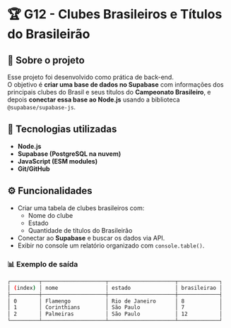 # 🏆 G12 - Clubes Brasileiros e Títulos do Brasileirão  

## 📌 Sobre o projeto  
Esse projeto foi desenvolvido como prática de back-end.  
O objetivo é **criar uma base de dados no Supabase** com informações dos principais clubes do Brasil e seus títulos do **Campeonato Brasileiro**, e depois **conectar essa base ao Node.js** usando a biblioteca `@supabase/supabase-js`.  

## 🚀 Tecnologias utilizadas  
- **Node.js**  
- **Supabase (PostgreSQL na nuvem)**  
- **JavaScript (ESM modules)**  
- **Git/GitHub**  

## ⚙️ Funcionalidades  
- Criar uma tabela de clubes brasileiros com:
  - Nome do clube  
  - Estado  
  - Quantidade de títulos do Brasileirão  
- Conectar ao **Supabase** e buscar os dados via API.  
- Exibir no console um relatório organizado com `console.table()`.  

### 📊 Exemplo de saída
```bash
┌─────────┬────────────────────┬─────────────────────┬─────────────┐
│ (index) │ nome               │ estado              │ brasileirao │
├─────────┼────────────────────┼─────────────────────┼─────────────┤
│ 0       │ Flamengo           │ Rio de Janeiro      │ 8           │
│ 1       │ Corinthians        │ São Paulo           │ 7           │
│ 2       │ Palmeiras          │ São Paulo           │ 12          │
└─────────┴────────────────────┴─────────────────────┴─────────────┘
